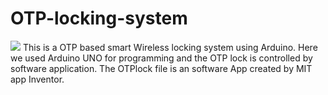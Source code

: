 # OTP-locking-system
<img src="Project demo.png">
This is a OTP based smart Wireless locking system using Arduino. 
Here we used Arduino UNO for programming and the OTP lock is controlled by software application. 
The OTPlock file is an software App created by MIT app Inventor. 
